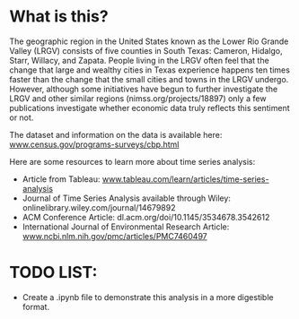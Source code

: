 # What is this?
The geographic region in the United States known as the Lower Rio Grande Valley (LRGV) consists of five counties in South Texas: Cameron, Hidalgo, Starr, Willacy, and Zapata. People living in the LRGV often feel that the change that large and wealthy cities in Texas experience happens ten times faster than the change that the small cities and towns in the LRGV undergo. However, although some initiatives have begun to further investigate the LRGV and other similar regions (nimss.org/projects/18897) only a few publications investigate whether economic data truly reflects this sentiment or not.

The dataset and information on the data is available here: www.census.gov/programs-surveys/cbp.html

Here are some resources to learn more about time series analysis:
- Article from Tableau: www.tableau.com/learn/articles/time-series-analysis
- Journal of Time Series Analysis available through Wiley: onlinelibrary.wiley.com/journal/14679892
- ACM Conference Article: dl.acm.org/doi/10.1145/3534678.3542612
- International Journal of Environmental Research Article: www.ncbi.nlm.nih.gov/pmc/articles/PMC7460497

# TODO LIST:
- Create a .ipynb file to demonstrate this analysis in a more digestible format.
